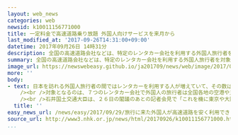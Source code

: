 ```yaml
---
layout: web_news
categories: web
newsid: k10011156771000
title: 一定料金で高速道路乗り放題 外国人向けサービスを来月から
last_modified_at: '2017-09-26T14:31:00+09:00'
datetime: 2017年09月26日 14時31分
description: 全国の高速道路会社などは、特定のレンタカー会社を利用する外国人旅行者を対象に、あらかじめ決まった料金で高速道路を好きなだけ利用できるサービスを来月から始めることになりました。
summary: 全国の高速道路会社などは、特定のレンタカー会社を利用する外国人旅行者を対象に、あらかじめ決まった料金で高速道路を好きなだけ利用できるサービスを来月から始めることになりました。
image_url: https://newswebeasy.github.io/ja201709/news/web/image/2017/09/29/k10011156771000.jpg
more: ''
body:
- text: 日本を訪れる外国人旅行者の間ではレンタカーを利用する人が増えていて、その数は、おととしの推計で７０万５０００人に上っています。<br /><br />こうした需要を取り込もうと、高速道路会社のＮＥＸＣＯ東日本や西日本などはレンタカーを利用する外国人旅行者を対象に、あらかじめ決まった料金で高速道路を好きなだけ利用できるサービスを来月１３日から始めることになりました。<br
    /><br />対象となるのは、７つのレンタカー会社で外国人の旅行者は全国各地の空港や主な駅の近くにある店舗などで申し込み、ＥＴＣカードを使ってサービスを利用します。価格は利用期間が７日間のパスが２万円、１４日間のパスが３万４０００円となります。<br
    /><br />石井国土交通大臣は、２６日の閣議のあとの記者会見で「これを機に東京や大阪、京都などをめぐるいわゆる『ゴールデンルート』のみならず、全国各地に多くの外国人旅行者が訪れ、地方の活性化につながることを期待したい」と述べました。
  title: ''
easy_news_url: /news/easy/2017/09/29/旅行に来た外国人が高速道路を安く利用できるようにする/
source_url: http://www3.nhk.or.jp/news/html/20170926/k10011156771000.html
...
```

